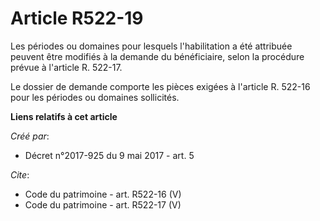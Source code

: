 # Article R522-19

Les périodes ou domaines pour lesquels l'habilitation a été attribuée peuvent être modifiés à la demande du bénéficiaire,
selon la procédure prévue à l'article R. 522-17. 

Le dossier de demande comporte les pièces exigées à l'article R. 522-16 pour les périodes ou domaines sollicités.

**Liens relatifs à cet article**

_Créé par_:

  - Décret n°2017-925 du 9 mai 2017 - art. 5

_Cite_:

  - Code du patrimoine - art. R522-16 (V)
  - Code du patrimoine - art. R522-17 (V)
